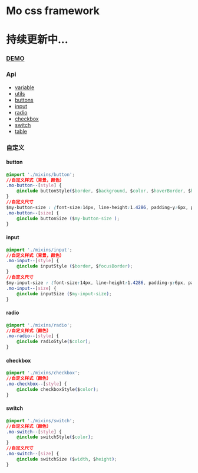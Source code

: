 # Mo css framework

# 持续更新中...

### [DEMO](https://s-mohan.github.io/demo/mo-css/)

### Api

- [variable](http://www.kancloud.cn/smohan/mo-css/281486)
- [utils](http://www.kancloud.cn/smohan/mo-css/281475)
- [buttons](http://www.kancloud.cn/smohan/mo-css/281483)
- [input](http://www.kancloud.cn/smohan/mo-css/281484)
- [radio](http://www.kancloud.cn/smohan/mo-css/282365)
- [checkbox](http://www.kancloud.cn/smohan/mo-css/282364)
- [switch](http://www.kancloud.cn/smohan/mo-css/282363)
- [table](http://www.kancloud.cn/smohan/mo-css/282362)

### 自定义

#### button

``` css
@import './mixins/button';
//自定义样式（背景，颜色）
.mo-button--[style] {
    @include buttonStyle($border, $background, $color, $hoverBorder, $hoverBackground, $hoverColor);
}
//自定义尺寸
$my-button-size : (font-size:14px, line-height:1.4286, padding-y:6px, padding-x:16px) !default;
.mo-button--[size] {
    @include buttonSize ($my-button-size );
}
```

#### input

``` css
@import './mixins/input';
//自定义样式（背景，颜色）
.mo-input--[style] {
    @include inputStyle ($border, $focusBorder);
}
//自定义尺寸
$my-input-size : (font-size:14px, line-height:1.4286, padding-y:6px, padding-x:16px) !default;
.mo-input--[size] {
    @include inputSize ($my-input-size);
}
```

#### radio
``` css
@import './mixins/radio';
//自定义样式（颜色）
.mo-radio--[style] {
    @include radioStyle($color);
}
```

#### checkbox
``` css
@import './mixins/checkbox';
//自定义样式（颜色）
.mo-checkbox--[style] {
    @include checkboxStyle($color);
}
```

#### switch
``` css
@import './mixins/switch';
//自定义样式（颜色）
.mo-switch--[style] {
    @include switchStyle($color);
}
//自定义尺寸
.mo-switch--[size] {
    @include switchSize ($width, $height);
}
```